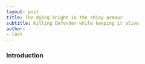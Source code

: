 ```yaml
---
layout: post
title: The dying knight in the shiny armour
subtitle: Killing Defender while keeping it alive
author:
- last
---
```

### Introduction

